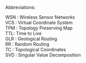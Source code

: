 Abbreviations:

WSN : Wireless Sensor Networks <br>
VCS : Virtual Coordinate System <br>
TPM : Topology Preserving Map <br>
TTL: Time to Live <br>
GLR : Geological Routing <br>
RR : Random Routing <br>
TC : Topological Coordinates<br>
SVD : Singular Value Decomposition<br>
